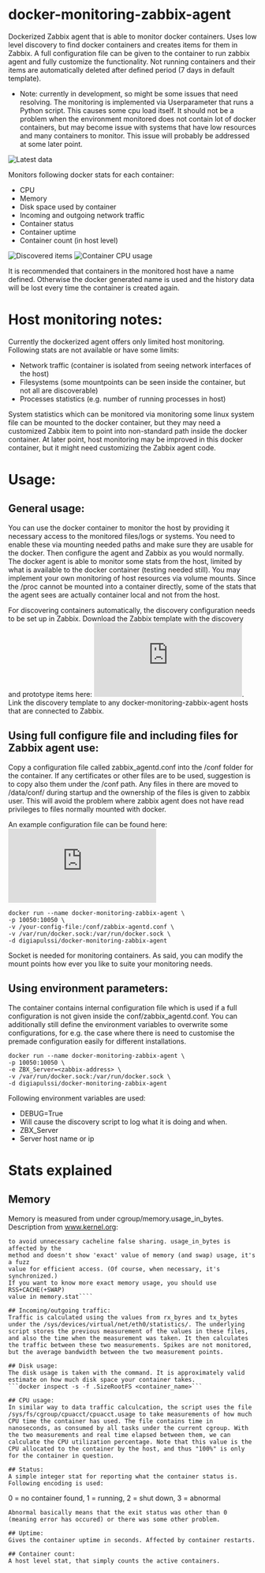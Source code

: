 # docker-monitoring-zabbix-agent

Dockerized Zabbix agent that is able to monitor docker containers. Uses low level discovery to find docker containers and creates items for them in Zabbix. A full configuration file can be given to the container to run zabbix agent and fully customize the functionality. Not running containers and their items are automatically deleted after defined period (7 days in default template).

* Note: currently in development, so might be some issues that need resolving. The monitoring is implemented via Userparameter that runs a Python script. This causes some cpu load itself. It should not be a problem when the environment monitored does not contain lot of docker containers, but may become issue with systems that have low resources and many containers to monitor. This issue will probably be addressed at some later point.

![Latest data](https://raw.githubusercontent.com/digiapulssi/docker-monitoring-zabbix-agent/master/images/latest-data.png)

Monitors following docker stats for each container:

* CPU
* Memory
* Disk space used by container
* Incoming and outgoing network traffic
* Container status
* Container uptime
* Container count (in host level)

![Discovered items](https://raw.githubusercontent.com/digiapulssi/docker-monitoring-zabbix-agent/master/images/discovered-items.png)
![Container CPU usage](https://raw.githubusercontent.com/digiapulssi/docker-monitoring-zabbix-agent/master/images/cpu-usage.png)

It is recommended that containers in the monitored host have a name defined. Otherwise the docker generated name is used and the history data will be lost every time the container is created again.

# Host monitoring notes: 

Currently the dockerized agent offers only limited host monitoring. Following stats are not available or have some limits:
- Network traffic (container is isolated from seeing network interfaces of the host)
- Filesystems (some mountpoints can be seen inside the container, but not all are discoverable)
- Processes statistics (e.g. number of running processes in host)

System statistics which can be monitored via monitoring some linux system file can be mounted to the docker container, but they may need a customized Zabbix item to point into non-standard path inside the docker container. At later point, host monitoring may be improved in this docker container, but it might need customizing the Zabbix agent code.


# Usage:
## General usage:

You can use the docker container to monitor the host by providing it necessary access to the monitored files/logs or systems. You need to enable these via mounting needed paths and make sure they are usable for the docker. Then configure the agent and Zabbix as you would normally. The docker agent is able to monitor some stats from the host, limited by what is available to the docker container (testing needed still). You may implement your own monitoring of host resources via volume mounts. Since the /proc cannot be mounted into a container directly, some of the stats that the agent sees are actually container local and not from the host.

For discovering containers automatically, the discovery configuration needs to be set up in Zabbix. Download the Zabbix template with the discovery and prototype items here: ![Zabbix Template](https://raw.githubusercontent.com/digiapulssi/docker-monitoring-zabbix-agent/master/zabbix_docker_discovery_template.xml). Link the discovery template to any docker-monitoring-zabbix-agent hosts that are connected to Zabbix. 

## Using full configure file and including files for Zabbix agent use:
Copy a configuration file called zabbix_agentd.conf into the /conf folder for the container. If any certificates or other files are to be used, suggestion is to copy also them under the /conf path. Any files in there are moved to /data/conf/<filepath> during startup and the ownership of the files is given to zabbix user. This will avoid the problem where zabbix agent does not have read privileges to files normally mounted with docker.

An example configuration file can be found here: ![zabbix_agentd.conf](https://raw.githubusercontent.com/digiapulssi/docker-monitoring-zabbix-agent/master/conf/zabbix_agentd.conf)

```
docker run --name docker-monitoring-zabbix-agent \
-p 10050:10050 \
-v /your-config-file:/conf/zabbix-agentd.conf \
-v /var/run/docker.sock:/var/run/docker.sock \
-d digiapulssi/docker-monitoring-zabbix-agent
```

Socket is needed for monitoring containers. As said, you can modify the mount points how ever you like to suite your monitoring needs.

## Using environment parameters:

The container contains internal configuration file which is used if a full configuration is not given inside the conf/zabbix_agentd.conf. You can additionally still define the environment variables to overwrite some configurations, for e.g. the case where there is need to customise the premade configuration easily for different installations.

```
docker run --name docker-monitoring-zabbix-agent \
-p 10050:10050 \
-e ZBX_Server=<zabbix-address> \
-v /var/run/docker.sock:/var/run/docker.sock \
-d digiapulssi/docker-monitoring-zabbix-agent
```

Following environment variables are used:
* DEBUG=True
 * Will cause the discovery script to log what it is doing and when.
* ZBX_Server
 * Server host name or ip


# Stats explained
## Memory
Memory is measured from under cgroup/memory.usage_in_bytes. Description from www.kernel.org:
```For efficiency, as other kernel components, memory cgroup uses some optimization
to avoid unnecessary cacheline false sharing. usage_in_bytes is affected by the
method and doesn't show 'exact' value of memory (and swap) usage, it's a fuzz
value for efficient access. (Of course, when necessary, it's synchronized.)
If you want to know more exact memory usage, you should use RSS+CACHE(+SWAP)
value in memory.stat````

## Incoming/outgoing traffic:
Traffic is calculated using the values from rx_byres and tx_bytes under the /sys/devices/virtual/net/eth0/statistics/. The underlying script stores the previous measurement of the values in these files, and also the time when the measurement was taken. It then calculates the traffic between these two measurements. Spikes are not monitored, but the average bandwidth between the two measurement points. 

## Disk usage:
The disk usage is taken with the command. It is approximately valid estimate on how much disk space your container takes.
```docker inspect -s -f .SizeRootFS <container_name>```

## CPU usage:
In similar way to data traffic calculcation, the script uses the file /sys/fs/cgroup/cpuacct/cpuacct.usage to take measurements of how much CPU time the container has used. The file contains time in nanoseconds, as consumed by all tasks under the current cgroup. With the two measurements and real time elapsed between them, we can calculate the CPU utilization percentage. Note that this value is the CPU allocated to the container by the host, and thus "100%" is only for the container in question.

## Status: 
A simple integer stat for reporting what the container status is. Following encoding is used:
```
0 = no container found, 
1 = running, 
2 = shut down, 
3 = abnormal
```
Abnormal basically means that the exit status was other than 0 (meaning error has occured) or there was some other problem.

## Uptime:
Gives the container uptime in seconds. Affected by container restarts.

## Container count:
A host level stat, that simply counts the active containers. 



